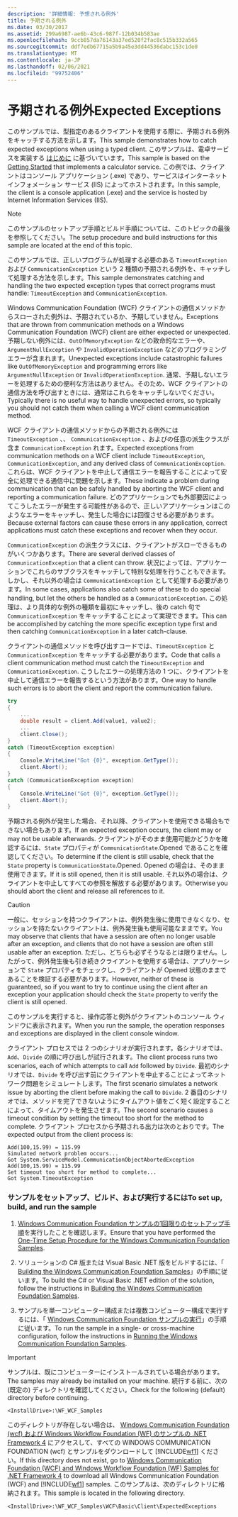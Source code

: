 ```yaml
---
description: '詳細情報: 予想される例外'
title: 予期される例外
ms.date: 03/30/2017
ms.assetid: 299a6987-ae6b-43c6-987f-12b034b583ae
ms.openlocfilehash: 9ccb857da76143a37ed520f2fac8c515b332a565
ms.sourcegitcommit: ddf7edb67715a5b9a45e3dd44536dabc153c1de0
ms.translationtype: MT
ms.contentlocale: ja-JP
ms.lasthandoff: 02/06/2021
ms.locfileid: "99752406"
---
```

# <a name="expected-exceptions"></a><span data-ttu-id="a8e1d-103">予期される例外</span><span class="sxs-lookup"><span data-stu-id="a8e1d-103">Expected Exceptions</span></span>

<span data-ttu-id="a8e1d-104">このサンプルでは、型指定のあるクライアントを使用する際に、予期される例外をキャッチする方法を示します。</span><span class="sxs-lookup"><span data-stu-id="a8e1d-104">This sample demonstrates how to catch expected exceptions when using a typed client.</span></span> <span data-ttu-id="a8e1d-105">このサンプルは、電卓サービスを実装する [はじめに](getting-started-sample.md) に基づいています。</span><span class="sxs-lookup"><span data-stu-id="a8e1d-105">This sample is based on the [Getting Started](getting-started-sample.md) that implements a calculator service.</span></span> <span data-ttu-id="a8e1d-106">この例では、クライアントはコンソール アプリケーション (.exe) であり、サービスはインターネット インフォメーション サービス (IIS) によってホストされます。</span><span class="sxs-lookup"><span data-stu-id="a8e1d-106">In this sample, the client is a console application (.exe) and the service is hosted by Internet Information Services (IIS).</span></span>  
  
> [!NOTE]
> <span data-ttu-id="a8e1d-107">このサンプルのセットアップ手順とビルド手順については、このトピックの最後を参照してください。</span><span class="sxs-lookup"><span data-stu-id="a8e1d-107">The setup procedure and build instructions for this sample are located at the end of this topic.</span></span>  
  
 <span data-ttu-id="a8e1d-108">このサンプルでは、正しいプログラムが処理する必要のある `TimeoutException` および `CommunicationException` という 2 種類の予期される例外を、キャッチして処理する方法を示します。</span><span class="sxs-lookup"><span data-stu-id="a8e1d-108">This sample demonstrates catching and handling the two expected exception types that correct programs must handle: `TimeoutException` and `CommunicationException`.</span></span>  
  
 <span data-ttu-id="a8e1d-109">Windows Communication Foundation (WCF) クライアントの通信メソッドからスローされた例外は、予期されているか、予期していません。</span><span class="sxs-lookup"><span data-stu-id="a8e1d-109">Exceptions that are thrown from communication methods on a Windows Communication Foundation (WCF) client are either expected or unexpected.</span></span> <span data-ttu-id="a8e1d-110">予期しない例外には、`OutOfMemoryException` などの致命的なエラーや、`ArgumentNullException` や `InvalidOperationException` などのプログラミング エラーが含まれます。</span><span class="sxs-lookup"><span data-stu-id="a8e1d-110">Unexpected exceptions include catastrophic failures like `OutOfMemoryException` and programming errors like `ArgumentNullException` or `InvalidOperationException`.</span></span> <span data-ttu-id="a8e1d-111">通常、予期しないエラーを処理するための便利な方法はありません。そのため、WCF クライアントの通信方法を呼び出すときには、通常はこれらをキャッチしないでください。</span><span class="sxs-lookup"><span data-stu-id="a8e1d-111">Typically there is no useful way to handle unexpected errors, so typically you should not catch them when calling a WCF client communication method.</span></span>  
  
 <span data-ttu-id="a8e1d-112">WCF クライアントの通信メソッドからの予期される例外には `TimeoutException` 、、 `CommunicationException` 、およびの任意の派生クラスが含ま `CommunicationException` れます。</span><span class="sxs-lookup"><span data-stu-id="a8e1d-112">Expected exceptions from communication methods on a WCF client include `TimeoutException`, `CommunicationException`, and any derived class of `CommunicationException`.</span></span> <span data-ttu-id="a8e1d-113">これらは、WCF クライアントを中止して通信エラーを報告することによって安全に処理できる通信中に問題を示します。</span><span class="sxs-lookup"><span data-stu-id="a8e1d-113">These indicate a problem during communication that can be safely handled by aborting the WCF client and reporting a communication failure.</span></span> <span data-ttu-id="a8e1d-114">どのアプリケーションでも外部要因によってこうしたエラーが発生する可能性があるので、正しいアプリケーションはこのようなエラーをキャッチし、発生した場合には回復させる必要があります。</span><span class="sxs-lookup"><span data-stu-id="a8e1d-114">Because external factors can cause these errors in any application, correct applications must catch these exceptions and recover when they occur.</span></span>  
  
 <span data-ttu-id="a8e1d-115">`CommunicationException` の派生クラスには、クライアントがスローできるものがいくつかあります。</span><span class="sxs-lookup"><span data-stu-id="a8e1d-115">There are several derived classes of `CommunicationException` that a client can throw.</span></span> <span data-ttu-id="a8e1d-116">状況によっては、アプリケーションでこれらのサブクラスをキャッチして特別な処理を行うこともできます。しかし、それ以外の場合は `CommunicationException` として処理する必要があります。</span><span class="sxs-lookup"><span data-stu-id="a8e1d-116">In some cases, applications also catch some of these to do special handling, but let the others be handled as a `CommunicationException`.</span></span> <span data-ttu-id="a8e1d-117">この処理は、より具体的な例外の種類を最初にキャッチし、後の catch 句で `CommunicationException` をキャッチすることによって実現できます。</span><span class="sxs-lookup"><span data-stu-id="a8e1d-117">This can be accomplished by catching the more specific exception type first and then catching `CommunicationException` in a later catch-clause.</span></span>  
  
 <span data-ttu-id="a8e1d-118">クライアントの通信メソッドを呼び出すコードでは、`TimeoutException` と `CommunicationException` をキャッチする必要があります。</span><span class="sxs-lookup"><span data-stu-id="a8e1d-118">Code that calls a client communication method must catch the `TimeoutException` and `CommunicationException`.</span></span> <span data-ttu-id="a8e1d-119">こうしたエラーの処理方法の 1 つに、クライアントを中止して通信エラーを報告するという方法があります。</span><span class="sxs-lookup"><span data-stu-id="a8e1d-119">One way to handle such errors is to abort the client and report the communication failure.</span></span>  
  
```csharp
try  
{  
    ...  
    double result = client.Add(value1, value2);  
    ...  
    client.Close();  
}  
catch (TimeoutException exception)  
{  
    Console.WriteLine("Got {0}", exception.GetType());  
    client.Abort();  
}  
catch (CommunicationException exception)  
{  
    Console.WriteLine("Got {0}", exception.GetType());  
    client.Abort();  
}  
```  
  
 <span data-ttu-id="a8e1d-120">予期される例外が発生した場合、それ以降、クライアントを使用できる場合もできない場合もあります。</span><span class="sxs-lookup"><span data-stu-id="a8e1d-120">If an expected exception occurs, the client may or may not be usable afterwards.</span></span> <span data-ttu-id="a8e1d-121">クライアントがそのまま使用可能かどうかを確認するには、`State` プロパティが `CommunicationState`.Opened であることを確認してください。</span><span class="sxs-lookup"><span data-stu-id="a8e1d-121">To determine if the client is still usable, check that the `State` property is `CommunicationState`.Opened.</span></span> <span data-ttu-id="a8e1d-122">Opened の場合は、そのまま使用できます。</span><span class="sxs-lookup"><span data-stu-id="a8e1d-122">If it is still opened, then it is still usable.</span></span> <span data-ttu-id="a8e1d-123">それ以外の場合は、クライアントを中止してすべての参照を解放する必要があります。</span><span class="sxs-lookup"><span data-stu-id="a8e1d-123">Otherwise you should abort the client and release all references to it.</span></span>  
  
> [!CAUTION]
> <span data-ttu-id="a8e1d-124">一般に、セッションを持つクライアントは、例外発生後に使用できなくなり、セッションを持たないクライアントは、例外発生後も使用可能なままです。</span><span class="sxs-lookup"><span data-stu-id="a8e1d-124">You may observe that clients that have a session are often no longer usable after an exception, and clients that do not have a session are often still usable after an exception.</span></span> <span data-ttu-id="a8e1d-125">ただし、どちらも必ずそうなるとは限りません。したがって、例外発生後も引き続きクライアントを使用する場合は、アプリケーションで `State` プロパティをチェックし、クライアントが Opened 状態のままであることを検証する必要があります。</span><span class="sxs-lookup"><span data-stu-id="a8e1d-125">However, neither of these is guaranteed, so if you want to try to continue using the client after an exception your application should check the `State` property to verify the client is still opened.</span></span>  
  
 <span data-ttu-id="a8e1d-126">このサンプルを実行すると、操作応答と例外がクライアントのコンソール ウィンドウに表示されます。</span><span class="sxs-lookup"><span data-stu-id="a8e1d-126">When you run the sample, the operation responses and exceptions are displayed in the client console window.</span></span>  
  
 <span data-ttu-id="a8e1d-127">クライアント プロセスでは 2 つのシナリオが実行されます。各シナリオでは、`Add`、`Divide` の順に呼び出しが試行されます。</span><span class="sxs-lookup"><span data-stu-id="a8e1d-127">The client process runs two scenarios, each of which attempts to call `Add` followed by `Divide`.</span></span> <span data-ttu-id="a8e1d-128">最初のシナリオでは、`Divide` を呼び出す前にクライアントを中止することによってネットワーク問題をシミュレートします。</span><span class="sxs-lookup"><span data-stu-id="a8e1d-128">The first scenario simulates a network issue by aborting the client before making the call to `Divide`.</span></span> <span data-ttu-id="a8e1d-129">2 番目のシナリオでは、メソッドを完了できないようにタイムアウト値をごく短く設定することによって、タイムアウトを発生させます。</span><span class="sxs-lookup"><span data-stu-id="a8e1d-129">The second scenario causes a timeout condition by setting the timeout too short for the method to complete.</span></span> <span data-ttu-id="a8e1d-130">クライアント プロセスから予期される出力は次のとおりです。</span><span class="sxs-lookup"><span data-stu-id="a8e1d-130">The expected output from the client process is:</span></span>  
  
```output
Add(100,15.99) = 115.99  
Simulated network problem occurs...  
Got System.ServiceModel.CommunicationObjectAbortedException  
Add(100,15.99) = 115.99  
Set timeout too short for method to complete...  
Got System.TimeoutException  
```  
  
### <a name="to-set-up-build-and-run-the-sample"></a><span data-ttu-id="a8e1d-131">サンプルをセットアップ、ビルド、および実行するには</span><span class="sxs-lookup"><span data-stu-id="a8e1d-131">To set up, build, and run the sample</span></span>  
  
1. <span data-ttu-id="a8e1d-132">[Windows Communication Foundation サンプルの1回限りのセットアップ手順](one-time-setup-procedure-for-the-wcf-samples.md)を実行したことを確認します。</span><span class="sxs-lookup"><span data-stu-id="a8e1d-132">Ensure that you have performed the [One-Time Setup Procedure for the Windows Communication Foundation Samples](one-time-setup-procedure-for-the-wcf-samples.md).</span></span>  
  
2. <span data-ttu-id="a8e1d-133">ソリューションの C# 版または Visual Basic .NET 版をビルドするには、「 [Building the Windows Communication Foundation Samples](building-the-samples.md)」の手順に従います。</span><span class="sxs-lookup"><span data-stu-id="a8e1d-133">To build the C# or Visual Basic .NET edition of the solution, follow the instructions in [Building the Windows Communication Foundation Samples](building-the-samples.md).</span></span>  
  
3. <span data-ttu-id="a8e1d-134">サンプルを単一コンピューター構成または複数コンピューター構成で実行するには、「 [Windows Communication Foundation サンプルの実行](running-the-samples.md)」の手順に従います。</span><span class="sxs-lookup"><span data-stu-id="a8e1d-134">To run the sample in a single- or cross-machine configuration, follow the instructions in [Running the Windows Communication Foundation Samples](running-the-samples.md).</span></span>  
  
> [!IMPORTANT]
> <span data-ttu-id="a8e1d-135">サンプルは、既にコンピューターにインストールされている場合があります。</span><span class="sxs-lookup"><span data-stu-id="a8e1d-135">The samples may already be installed on your machine.</span></span> <span data-ttu-id="a8e1d-136">続行する前に、次の (既定の) ディレクトリを確認してください。</span><span class="sxs-lookup"><span data-stu-id="a8e1d-136">Check for the following (default) directory before continuing.</span></span>  
>
> `<InstallDrive>:\WF_WCF_Samples`  
>
> <span data-ttu-id="a8e1d-137">このディレクトリが存在しない場合は、 [Windows Communication Foundation (wcf) および Windows Workflow Foundation (WF) のサンプルの .NET Framework 4](https://www.microsoft.com/download/details.aspx?id=21459) にアクセスして、すべての WINDOWS COMMUNICATION FOUNDATION (wcf) とサンプルをダウンロードして [!INCLUDE[wf1](../../../../includes/wf1-md.md)] ください。</span><span class="sxs-lookup"><span data-stu-id="a8e1d-137">If this directory does not exist, go to [Windows Communication Foundation (WCF) and Windows Workflow Foundation (WF) Samples for .NET Framework 4](https://www.microsoft.com/download/details.aspx?id=21459) to download all Windows Communication Foundation (WCF) and [!INCLUDE[wf1](../../../../includes/wf1-md.md)] samples.</span></span> <span data-ttu-id="a8e1d-138">このサンプルは、次のディレクトリに格納されます。</span><span class="sxs-lookup"><span data-stu-id="a8e1d-138">This sample is located in the following directory.</span></span>  
>
> `<InstallDrive>:\WF_WCF_Samples\WCF\Basic\Client\ExpectedExceptions`  
